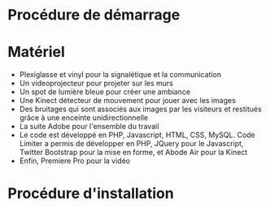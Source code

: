 Procédure de démarrage
==================

Matériel
==================

- Plexiglasse et vinyl pour la signalétique et la communication
- Un videoprojecteur pour projeter sur les murs
- Un spot de lumière bleue pour créer une ambiance
- Une Kinect détecteur de mouvement pour jouer avec les images
- Des bruitages qui sont associés aux images par les visiteurs et restitués grâce à une enceinte unidirectionnelle
- La suite Adobe pour l'ensemble du travail
- Le code est développé en PHP, Javascript, HTML, CSS, MySQL. Code Limiter a permis de développer en PHP, JQuery pour le Javascript, Twitter Bootstrap pour la mise en forme, et Abode Air pour la Kinect
- Enfin, Premiere Pro pour la vidéo

Procédure d'installation
==================

